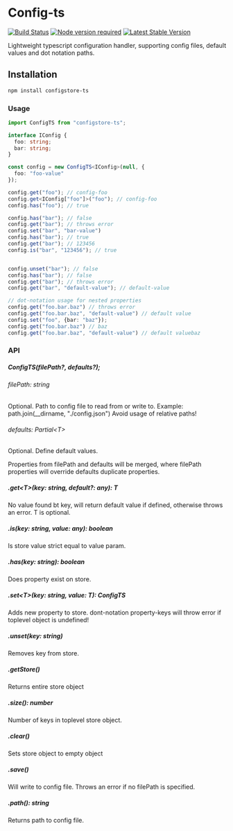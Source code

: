 # Config-ts

[![Build Status](https://travis-ci.org/rundef/config-ts.svg?branch=master)](https://travis-ci.org/rundef/config-ts)
[![Node version required](https://img.shields.io/node/v/config-ts.svg)](https://www.npmjs.com/package/config-ts)
[![Latest Stable Version](https://img.shields.io/npm/v/config-ts.svg)](https://www.npmjs.com/package/config-ts)

Lightweight typescript configuration handler, supporting config files, default values and dot notation paths.

## Installation

```bash
npm install configstore-ts
```

### Usage

```ts
import ConfigTS from "configstore-ts";

interface IConfig {
  foo: string;
  bar: string;
}

const config = new ConfigTS<IConfig>(null, {
  foo: "foo-value"
});

config.get("foo"); // config-foo
config.get<IConfig["foo"]>("foo"); // config-foo
config.has("foo"); // true

config.has("bar"); // false
config.get("bar"); // throws error
config.set("bar", "bar-value")
config.has("bar"); // true
config.get("bar"); // 123456
config.is("bar", "123456"); // true


config.unset("bar"); // false
config.has("bar"); // false
config.get("bar"); // throws error
config.get("bar", "default-value"); // default-value

// dot-notation usage for nested properties 
config.get("foo.bar.baz") // throws error
config.get("foo.bar.baz", "default-value") // default value
config.set("foo", {bar: "baz"});
config.get("foo.bar.baz") // baz
config.get("foo.bar.baz", "default-value") // default valuebaz


```

### API

##### ConfigTS(filePath?, defaults?);

###### filePath: string
Optional. Path to config file to read from or write to.
Example: path.join(__dirname, "./config.json")
Avoid usage of relative paths!

###### defaults: Partial\<T>
Optional. Define default values.

Properties from filePath and defaults will be merged, where filePath properties will override defaults duplicate properties.

##### .get\<T>(key: string, default?: any): T
No value found bt key, will return default value if defined, otherwise throws an error.
T is optional.

##### .is(key: string, value: any): boolean
Is store value strict equal to value param.

##### .has(key: string): boolean
Does property exist on store.

##### .set\<T>(key: string, value: T): ConfigTS
Adds new property to store.
dont-notation property-keys will throw error if toplevel object is undefined! 

##### .unset(key: string)
Removes key from store.

##### .getStore()
Returns entire store object

##### .size(): number
Number of keys in toplevel store object.

##### .clear()
Sets store object to empty object

##### .save()
Will write to config file.
Throws an error if no filePath is specified.

##### .path(): string
Returns path to config file.
